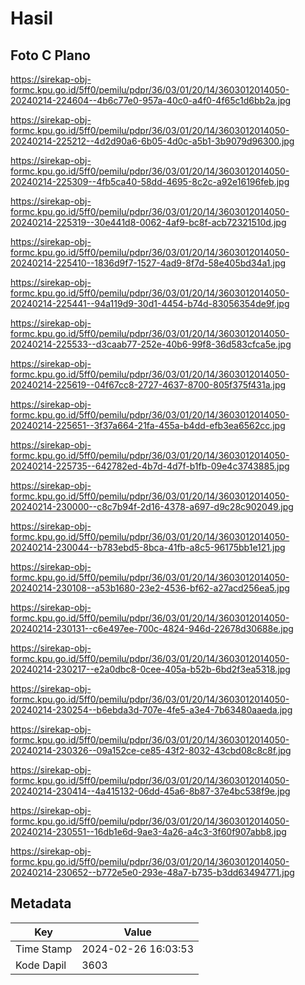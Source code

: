 # Hasil

## Foto C Plano

https://sirekap-obj-formc.kpu.go.id/5ff0/pemilu/pdpr/36/03/01/20/14/3603012014050-20240214-224604--4b6c77e0-957a-40c0-a4f0-4f65c1d6bb2a.jpg

https://sirekap-obj-formc.kpu.go.id/5ff0/pemilu/pdpr/36/03/01/20/14/3603012014050-20240214-225212--4d2d90a6-6b05-4d0c-a5b1-3b9079d96300.jpg

https://sirekap-obj-formc.kpu.go.id/5ff0/pemilu/pdpr/36/03/01/20/14/3603012014050-20240214-225309--4fb5ca40-58dd-4695-8c2c-a92e16196feb.jpg

https://sirekap-obj-formc.kpu.go.id/5ff0/pemilu/pdpr/36/03/01/20/14/3603012014050-20240214-225319--30e441d8-0062-4af9-bc8f-acb72321510d.jpg

https://sirekap-obj-formc.kpu.go.id/5ff0/pemilu/pdpr/36/03/01/20/14/3603012014050-20240214-225410--1836d9f7-1527-4ad9-8f7d-58e405bd34a1.jpg

https://sirekap-obj-formc.kpu.go.id/5ff0/pemilu/pdpr/36/03/01/20/14/3603012014050-20240214-225441--94a119d9-30d1-4454-b74d-83056354de9f.jpg

https://sirekap-obj-formc.kpu.go.id/5ff0/pemilu/pdpr/36/03/01/20/14/3603012014050-20240214-225533--d3caab77-252e-40b6-99f8-36d583cfca5e.jpg

https://sirekap-obj-formc.kpu.go.id/5ff0/pemilu/pdpr/36/03/01/20/14/3603012014050-20240214-225619--04f67cc8-2727-4637-8700-805f375f431a.jpg

https://sirekap-obj-formc.kpu.go.id/5ff0/pemilu/pdpr/36/03/01/20/14/3603012014050-20240214-225651--3f37a664-21fa-455a-b4dd-efb3ea6562cc.jpg

https://sirekap-obj-formc.kpu.go.id/5ff0/pemilu/pdpr/36/03/01/20/14/3603012014050-20240214-225735--642782ed-4b7d-4d7f-b1fb-09e4c3743885.jpg

https://sirekap-obj-formc.kpu.go.id/5ff0/pemilu/pdpr/36/03/01/20/14/3603012014050-20240214-230000--c8c7b94f-2d16-4378-a697-d9c28c902049.jpg

https://sirekap-obj-formc.kpu.go.id/5ff0/pemilu/pdpr/36/03/01/20/14/3603012014050-20240214-230044--b783ebd5-8bca-41fb-a8c5-96175bb1e121.jpg

https://sirekap-obj-formc.kpu.go.id/5ff0/pemilu/pdpr/36/03/01/20/14/3603012014050-20240214-230108--a53b1680-23e2-4536-bf62-a27acd256ea5.jpg

https://sirekap-obj-formc.kpu.go.id/5ff0/pemilu/pdpr/36/03/01/20/14/3603012014050-20240214-230131--c6e497ee-700c-4824-946d-22678d30688e.jpg

https://sirekap-obj-formc.kpu.go.id/5ff0/pemilu/pdpr/36/03/01/20/14/3603012014050-20240214-230217--e2a0dbc8-0cee-405a-b52b-6bd2f3ea5318.jpg

https://sirekap-obj-formc.kpu.go.id/5ff0/pemilu/pdpr/36/03/01/20/14/3603012014050-20240214-230254--b6ebda3d-707e-4fe5-a3e4-7b63480aaeda.jpg

https://sirekap-obj-formc.kpu.go.id/5ff0/pemilu/pdpr/36/03/01/20/14/3603012014050-20240214-230326--09a152ce-ce85-43f2-8032-43cbd08c8c8f.jpg

https://sirekap-obj-formc.kpu.go.id/5ff0/pemilu/pdpr/36/03/01/20/14/3603012014050-20240214-230414--4a415132-06dd-45a6-8b87-37e4bc538f9e.jpg

https://sirekap-obj-formc.kpu.go.id/5ff0/pemilu/pdpr/36/03/01/20/14/3603012014050-20240214-230551--16db1e6d-9ae3-4a26-a4c3-3f60f907abb8.jpg

https://sirekap-obj-formc.kpu.go.id/5ff0/pemilu/pdpr/36/03/01/20/14/3603012014050-20240214-230652--b772e5e0-293e-48a7-b735-b3dd63494771.jpg


## Metadata

| Key        | Value               |
| ---------- | ------------------- |
| Time Stamp | 2024-02-26 16:03:53 |
| Kode Dapil | 3603                |



